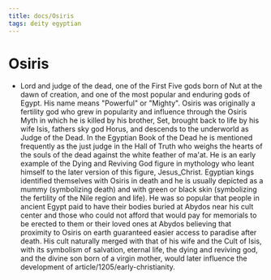```yaml
---
title: docs/Osiris
tags: deity egyptian
---
```


# Osiris
- Lord and judge of the dead, one of the First Five gods born of Nut at the dawn of creation, and one of the most popular and enduring gods of Egypt. His name means "Powerful" or "Mighty". Osiris was originally a fertility god who grew in popularity and influence through the Osiris Myth in which he is killed by his brother, Set, brought back to life by his wife Isis, fathers sky god Horus, and descends to the underworld as Judge of the Dead. In the Egyptian Book of the Dead he is mentioned frequently as the just judge in the Hall of Truth who weighs the hearts of the souls of the dead against the white feather of ma'at. He is an early example of the Dying and Reviving God figure in mythology who leant himself to the later version of this figure, Jesus_Christ. Egyptian kings identified themselves with Osiris in death and he is usually depicted as a mummy (symbolizing death) and with green or black skin (symbolizing the fertility of the Nile region and life). He was so popular that people in ancient Egypt paid to have their bodies buried at Abydos near his cult center and those who could not afford that would pay for memorials to be erected to them or their loved ones at Abydos believing that proximity to Osiris on earth guaranteed easier access to paradise after death. His cult naturally merged with that of his wife and the Cult of Isis, with its symbolism of salvation, eternal life, the dying and reviving god, and the divine son born of a virgin mother, would later influence the development of article/1205/early-christianity.